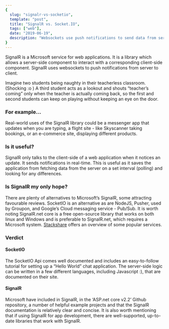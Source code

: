 ```yaml
---
{
  slug: "signalr-vs-socketio",
  template: "post",
  title: "SignalR vs. Socket.IO",
  tags: ["web"],
  date: "2019-06-19",
  description: "Websockets use push notifications to send data from server to client. Which websocket should ,you chose?",
}
---
```


SignalR is a Microsoft service for web applications. It is a library which allows a server-side component to interact with a corresponding client-side component. SignalR uses websockets to push notifications from server to client.

Imagine two students being naughty in their teacherless classroom. (Shocking :o ) A third student acts as a lookout and shouts “teacher’s coming” only when the teacher is actually coming back, so the first and second students can keep on playing without keeping an eye on the door.

### For example...

Real-world uses of the SignalR library could be a messenger app that updates when you are typing, a flight site - like Skyscanner taking bookings, or an e-commerce site, displaying different products.

### Is it useful?

SignalR only talks to the client-side of a web application when it notices an update. It sends notifications in real-time. This is useful as it saves the application from fetching data from the server on a set interval (polling) and looking for any differences.

### Is SignalR my only hope?

There are plenty of alternatives to Microsoft’s SignalR, some attracting favourable reviews. SocketIO is an alternative as are NodeJS, Pusher, used by Groupon, and Google’s Cloud messaging service - Pub/Sub.
It is worth noting SignalR.net core is a free open-source library that works on both linux and Windows and is preferable to SignalR.net, which requires a Microsoft system.
[Stackshare](https://stackshare.io/stackups/pusher-vs-signalr-vs-socket-io) offers an overview of some popular services.

### Verdict

#### SocketIO

The SocketIO Api comes well documented and includes an easy-to-follow tutorial for setting up a “Hello World” chat application. The server-side logic can be written in a few different languages, including Javascript :), that are documented on their site.

#### SignalR

Microsoft have included in SignalR, in the ‘ASP.net core v2.2’ Github repository, a number of helpful example projects and that the SignalR documentation is relatively clear and concise.
It is also worth mentioning that if using SignalR for app development, there are well-supported, up-to-date libraries that work with SignalR.
